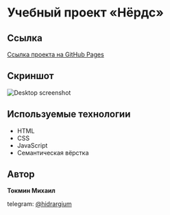 # Учебный проект «Нёрдс»
## Ссылка

[Ссылка проекта на GitHub Pages](https://mtokmin.github.io/223094-nerds-29/)

## Скриншот

![Desktop screenshot](./screenshot/Screenshot.png)

## Используемые технологии

- HTML
- CSS
- JavaScript
- Семантическая вёрстка 

## Автор

**Токмин Михаил**

telegram: [@hidrargium](https://t.me/hidrarguim)

